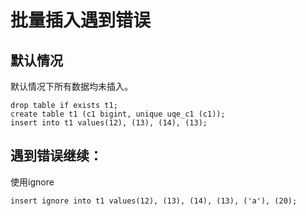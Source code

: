 # 批量插入遇到错误
## 默认情况
默认情况下所有数据均未插入。
```
drop table if exists t1;
create table t1 (c1 bigint, unique uqe_c1 (c1));
insert into t1 values(12), (13), (14), (13);
```

## 遇到错误继续：

使用ignore
```
insert ignore into t1 values(12), (13), (14), (13), ('a'), (20);
```

